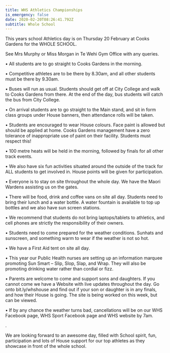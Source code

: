 ```yaml
---
title: WHS Athletics Championships
is_emergency: false
date: 2020-02-20T08:26:41.792Z
subtitle: Whole School
---
```

This years school Athletics day is on Thursday 20 February at Cooks Gardens for the WHOLE SCHOOL.

See Mrs Murphy or Miss Morgan in Te Wehi Gym Office with any queries.

•	All students are to go straight to Cooks Gardens in the morning.

•	Competitive athletes are to be there by 8.30am, and all other students must be there by 9.30am.

•	Buses will run as usual. Students should get off at City College and walk to Cooks Gardens from there. At the end of the day, bus students will catch the bus from City College.

•	On arrival students are to go straight to the Main stand, and sit in form class groups under House banners, then attendance rolls will be taken.

•	Students are encouraged to wear House colours. Face paint is allowed but should be applied at home. Cooks Gardens management have a zero tolerance of inappropriate use of paint on their facility. Students must respect this!

•	100 metre heats will be held in the morning, followed by finals for all other track events. 

•	We also have six fun activities situated around the outside of the track for ALL students to get involved in. House points will be given for participation. 

•	Everyone is to stay on site throughout the whole day. We have the Maori Wardens assisting us on the gates. 

•	There will be food, drink and coffee vans on site all day. Students need to bring their lunch and a water bottle. A water fountain is available to top up bottles and we also have sun screen stations.

•	We recommend that students do not bring laptops/tablets to athletics, and cell phones are strictly the responsibility of their owners.

•	Students need to come prepared for the weather conditions. Sunhats and sunscreen, and something warm to wear if the weather is not so hot.

•	We have a First Aid tent on site all day.

•	This year our Public Health nurses are setting up an information marquee promoting Sun Smart – Slip, Slop, Slap, and Wrap. They will also be promoting drinking water rather than cordial or fizz.

•	Parents are welcome to come and support sons and daughters. 
If you cannot come we have a Website with live updates throughout the day. Go onto bit.ly/whshouse and find out if your son or daughter is in any finals, and how their House is going. The site is being worked on this week, but can be viewed.

•	If by any chance the weather turns bad, cancellations will be on our WHS Facebook page, WHS Sport Facebook page and WHS website by 7am. 

. 

We are looking forward to an awesome day, filled with School spirit, fun, participation and lots of House support for our top athletes as they showcase in front of the whole school. 
